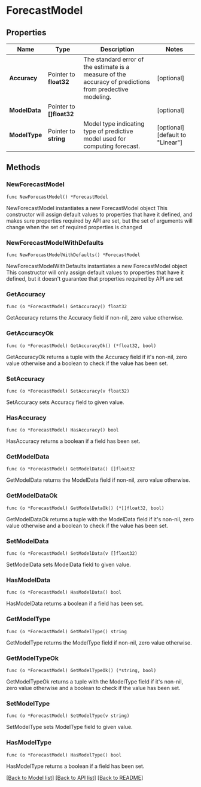 # ForecastModel

## Properties

Name | Type | Description | Notes
------------ | ------------- | ------------- | -------------
**Accuracy** | Pointer to **float32** | The standard error of the estimate is a measure of the accuracy of predictions from predective modeling. | [optional] 
**ModelData** | Pointer to **[]float32** |  | [optional] 
**ModelType** | Pointer to **string** | Model type indicating type of predictive model used for computing forecast. | [optional] [default to "Linear"]

## Methods

### NewForecastModel

`func NewForecastModel() *ForecastModel`

NewForecastModel instantiates a new ForecastModel object
This constructor will assign default values to properties that have it defined,
and makes sure properties required by API are set, but the set of arguments
will change when the set of required properties is changed

### NewForecastModelWithDefaults

`func NewForecastModelWithDefaults() *ForecastModel`

NewForecastModelWithDefaults instantiates a new ForecastModel object
This constructor will only assign default values to properties that have it defined,
but it doesn't guarantee that properties required by API are set

### GetAccuracy

`func (o *ForecastModel) GetAccuracy() float32`

GetAccuracy returns the Accuracy field if non-nil, zero value otherwise.

### GetAccuracyOk

`func (o *ForecastModel) GetAccuracyOk() (*float32, bool)`

GetAccuracyOk returns a tuple with the Accuracy field if it's non-nil, zero value otherwise
and a boolean to check if the value has been set.

### SetAccuracy

`func (o *ForecastModel) SetAccuracy(v float32)`

SetAccuracy sets Accuracy field to given value.

### HasAccuracy

`func (o *ForecastModel) HasAccuracy() bool`

HasAccuracy returns a boolean if a field has been set.

### GetModelData

`func (o *ForecastModel) GetModelData() []float32`

GetModelData returns the ModelData field if non-nil, zero value otherwise.

### GetModelDataOk

`func (o *ForecastModel) GetModelDataOk() (*[]float32, bool)`

GetModelDataOk returns a tuple with the ModelData field if it's non-nil, zero value otherwise
and a boolean to check if the value has been set.

### SetModelData

`func (o *ForecastModel) SetModelData(v []float32)`

SetModelData sets ModelData field to given value.

### HasModelData

`func (o *ForecastModel) HasModelData() bool`

HasModelData returns a boolean if a field has been set.

### GetModelType

`func (o *ForecastModel) GetModelType() string`

GetModelType returns the ModelType field if non-nil, zero value otherwise.

### GetModelTypeOk

`func (o *ForecastModel) GetModelTypeOk() (*string, bool)`

GetModelTypeOk returns a tuple with the ModelType field if it's non-nil, zero value otherwise
and a boolean to check if the value has been set.

### SetModelType

`func (o *ForecastModel) SetModelType(v string)`

SetModelType sets ModelType field to given value.

### HasModelType

`func (o *ForecastModel) HasModelType() bool`

HasModelType returns a boolean if a field has been set.


[[Back to Model list]](../README.md#documentation-for-models) [[Back to API list]](../README.md#documentation-for-api-endpoints) [[Back to README]](../README.md)


